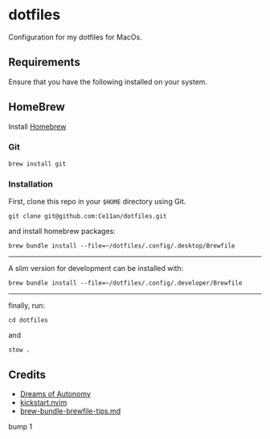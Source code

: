 # dotfiles

Configuration for my dotfiles for MacOs.

## Requirements

Ensure that you have the following installed on your system.

## HomeBrew

Install [Homebrew](https://brew.sh)

### Git

```posh
brew install git
```

### Installation

First, clone this repo in your `$HOME` directory using Git.

```posh
git clone git@github.com:Ce11an/dotfiles.git
```

and install homebrew packages:

```posh
brew bundle install --file=~/dotfiles/.config/.desktop/Brewfile
```

---

A slim version for development can be installed with:

```posh
brew bundle install --file=~/dotfiles/.config/.developer/Brewfile
```

---

finally, run:

```posh
cd dotfiles
```

and

```posh
stow .
```

## Credits

- [Dreams of Autonomy](https://youtu.be/y6XCebnB9gs?si=DBYB0mw6psBMK4Xn)
- [kickstart.nvim](https://github.com/nvim-lua/kickstart.nvim)
- [brew-bundle-brewfile-tips.md](https://gist.github.com/ChristopherA/a579274536aab36ea9966f301ff14f3f#)

bump 1
